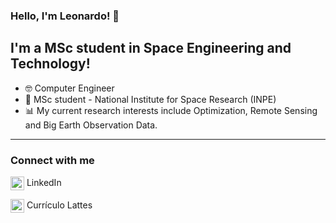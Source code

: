 ### Hello, I'm Leonardo! 👋

## I'm a MSc student in Space Engineering and Technology!
- 🤓 Computer Engineer
- 🚀 MSc student - National Institute for Space Research (INPE)
- 📊 My current research interests include Optimization, Remote Sensing and Big Earth Observation Data.

---

### Connect with me

[<img align="center" alt="leobeckerdaluz | LinkedIn" width="22px" src="https://cdn.jsdelivr.net/npm/simple-icons@v3/icons/linkedin.svg" />](https://www.linkedin.com/in/leonardo-becker-da-luz-460872164/) LinkedIn

[<img align="center" alt="leobeckerdaluz | Lattes" width="22px" src="https://ufmg.br/thumbor/jKht0gK_EKiWGANsvxCB7ORa9_4=/27x0:396x247/712x474/https://ufmg.br/storage/d/4/9/9/d499bf9074133db295373575066f97e4_15622676670826_972558144.png" />](http://lattes.cnpq.br/8811631270161746) Currículo Lattes
